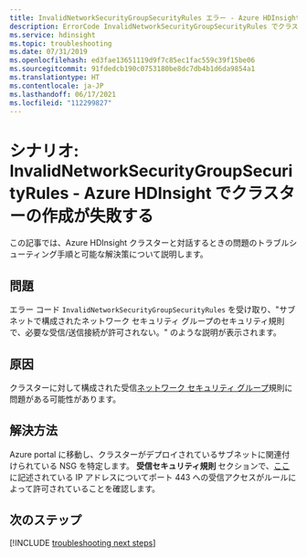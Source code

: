 ```yaml
---
title: InvalidNetworkSecurityGroupSecurityRules エラー - Azure HDInsight
description: ErrorCode InvalidNetworkSecurityGroupSecurityRules でクラスターの作成が失敗する
ms.service: hdinsight
ms.topic: troubleshooting
ms.date: 07/31/2019
ms.openlocfilehash: ed3fae13651119d9f7c85ec1fac559c39f15be06
ms.sourcegitcommit: 91fdedcb190c0753180be8dc7db4b1d6da9854a1
ms.translationtype: HT
ms.contentlocale: ja-JP
ms.lasthandoff: 06/17/2021
ms.locfileid: "112299827"
---
```

# <a name="scenario-invalidnetworksecuritygroupsecurityrules---cluster-creation-fails-in-azure-hdinsight"></a>シナリオ: InvalidNetworkSecurityGroupSecurityRules - Azure HDInsight でクラスターの作成が失敗する

この記事では、Azure HDInsight クラスターと対話するときの問題のトラブルシューティング手順と可能な解決策について説明します。

## <a name="issue"></a>問題

エラー コード `InvalidNetworkSecurityGroupSecurityRules` を受け取り、"サブネットで構成されたネットワーク セキュリティ グループのセキュリティ規則で、必要な受信/送信接続が許可されない。" のような説明が表示されます。

## <a name="cause"></a>原因

クラスターに対して構成された受信[ネットワーク セキュリティ グループ](../../virtual-network/virtual-network-vnet-plan-design-arm.md)規則に問題がある可能性があります。

## <a name="resolution"></a>解決方法

Azure portal に移動し、クラスターがデプロイされているサブネットに関連付けられている NSG を特定します。 **受信セキュリティ規則** セクションで、[ここ](../control-network-traffic.md)に記述されている IP アドレスについてポート 443 への受信アクセスがルールによって許可されていることを確認します。

## <a name="next-steps"></a>次のステップ

[!INCLUDE [troubleshooting next steps](../includes/hdinsight-troubleshooting-next-steps.md)]